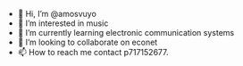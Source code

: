 - 👋 Hi, I’m @amosvuyo
- 👀 I’m interested in music
- 🌱 I’m currently learning electronic communication systems 
- 💞️ I’m looking to collaborate on econet
- 📫 How to reach me contact p717152677.

<!---
amosvuyo/amosvuyo is a ✨ special ✨ repository because its `README.md` (this file) appears on your GitHub profile.
You can click the Preview link to take a look at your changes.
--->
